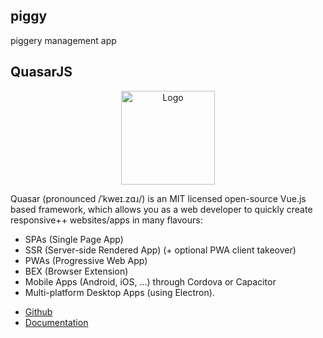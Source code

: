## piggy

piggery management app

## QuasarJS

<p align="center"><img src="https://i.imgur.com/RjjykYC.png" width="150px" height="auto" alt="Logo"></a></p>

<p>Quasar (pronounced /ˈkweɪ.zɑɹ/) is an MIT licensed open-source Vue.js based framework, which allows you as a web developer to quickly create responsive++ websites/apps in many flavours:</p>

<ul>
<li>SPAs (Single Page App)</li>
<li>SSR (Server-side Rendered App) (+ optional PWA client takeover)</li>
<li>PWAs (Progressive Web App)</li>
<li>BEX (Browser Extension)</li>
<li>Mobile Apps (Android, iOS, …) through Cordova or Capacitor</li>
<li>Multi-platform Desktop Apps (using Electron).</li>
</ul>

* [Github](https://github.com/quasarframework/quasar)
* [Documentation](https://quasar.dev/docs)
